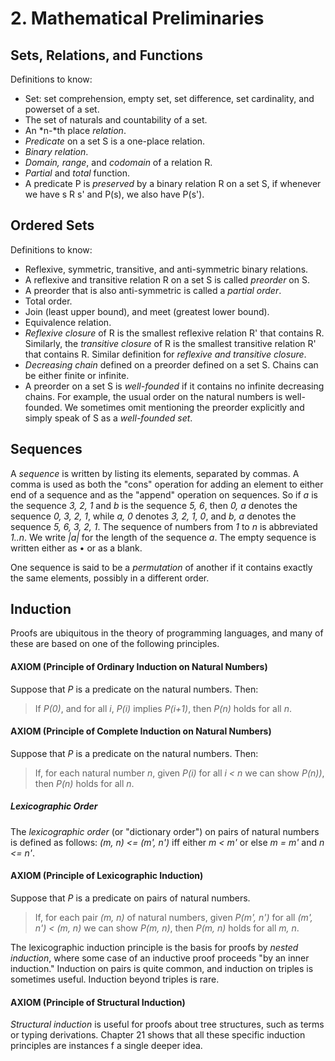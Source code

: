 # 2. Mathematical Preliminaries

## Sets, Relations, and Functions
Definitions to know:
  - Set: set comprehension, empty set, set difference, set cardinality, and
    powerset of a set.
  - The set of naturals and countability of a set.
  - An *n-*th place *relation*.
  - *Predicate* on a set S is a one-place relation.
  - *Binary relation*.
  - *Domain, range*, and *codomain* of a relation R.
  - *Partial* and *total* function.
  - A predicate P is *preserved* by a binary relation R on a set S, if whenever
    we have s R s' and P(s), we also have P(s').

## Ordered Sets
Definitions to know:
  - Reflexive, symmetric, transitive, and anti-symmetric binary relations.
  - A reflexive and transitive relation R on a set S is called *preorder* on S.
  - A preorder that is also anti-symmetric is called a *partial order*.
  - Total order.
  - Join (least upper bound), and meet (greatest lower bound).
  - Equivalence relation.
  - *Reflexive closure* of R is the smallest reflexive relation R' that
    contains R. Similarly, the *transitive closure* of R is the smallest
    transitive relation R' that contains R. Similar definition for *reflexive
    and transitive closure*.
  - *Decreasing chain* defined on a preorder defined on a set S. Chains can
    be either finite or infinite.
  - A preorder on a set S is *well-founded* if it contains no infinite
    decreasing chains. For example, the usual order on the natural numbers is
    well-founded. We sometimes omit mentioning the preorder explicitly and
    simply speak of S as a *well-founded set*.

## Sequences
A *sequence* is written by listing its elements, separated by commas. A comma
is used as both the "cons" operation for adding an element to either end of a
sequence and as the "append" operation on sequences. So if *a* is the sequence
*3, 2, 1* and *b* is the sequence *5, 6*, then *0, a* denotes the sequence
*0, 3, 2, 1*, while *a, 0* denotes *3, 2, 1, 0*, and *b, a* denotes the
sequence *5, 6, 3, 2, 1*. The sequence of numbers from *1* to *n* is
abbreviated *1..n*. We write *|a|* for the length of the sequence *a*. The
empty sequence is written either as • or as a blank.

One sequence is said to be a *permutation* of another if it contains exactly
the same elements, possibly in a different order.

## Induction
Proofs are ubiquitous in the theory of programming languages, and many of
these are based on one of the following principles.

#### AXIOM (Principle of Ordinary Induction on Natural Numbers)
Suppose that *P* is a predicate on the natural numbers. Then:

> If *P(0)*, and for all *i*, *P(i)* implies *P(i+1)*,
> then *P(n)* holds for all *n*.

#### AXIOM (Principle of Complete Induction on Natural Numbers)
Suppose that *P* is a predicate on the natural numbers. Then:

> If, for each natural number *n*,
>   given *P(i)* for all *i < n*
>   we can show *P(n))*,
> then *P(n)* holds for all *n*.

##### Lexicographic Order
The *lexicographic order* (or "dictionary order") on pairs of natural
numbers is defined as follows: *(m, n) <= (m', n')* iff either *m < m'* or
else *m = m'* and *n <= n'*.

#### AXIOM (Principle of Lexicographic Induction)
Suppose that *P* is a predicate on pairs of natural numbers.

> If, for each pair *(m, n)* of natural numbers,
>   given *P(m', n')* for all *(m', n') < (m, n)*
>   we can show *P(m, n)*,
> then *P(m, n)* holds for all *m, n*.

The lexicographic induction principle is the basis for proofs by
*nested induction*, where some case of an inductive proof proceeds "by an
inner induction." Induction on pairs is quite common, and induction on triples
is sometimes useful. Induction beyond triples is rare.

#### AXIOM (Principle of Structural Induction)
*Structural induction* is useful for proofs about tree structures, such as
terms or typing derivations. Chapter 21 shows that all these specific
induction principles are instances f a single deeper idea.

